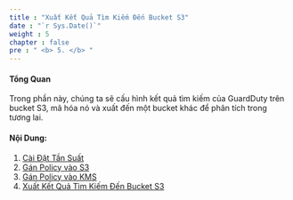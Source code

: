 ```yaml
---
title : "Xuất Kết Quả Tìm Kiếm Đến Bucket S3"
date : "`r Sys.Date()`"
weight : 5
chapter : false
pre : " <b> 5. </b> "
---
```


#### Tổng Quan
Trong phần này, chúng ta sẽ cấu hình kết quả tìm kiếm của GuardDuty trên bucket S3, mã hóa nó và xuất đến một bucket khác để phân tích trong tương lai.

#### Nội Dung:

1. [Cài Đặt Tần Suất](5.1-settingsfrequency/)
2. [Gán Policy vào S3](5.2-attachpolicytos3/)
3. [Gán Policy vào KMS](5.3-attachpolicytokms/)
4. [Xuất Kết Quả Tìm Kiếm Đến Bucket S3](5.4-enableexport/)

